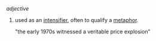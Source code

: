 _adjective_

1. used as an [intensifier](https://www.google.com/search?sca_esv=a3c0eab97ff1867a&sxsrf=ACQVn0_vZruXDdyqhKj5BbLT3qQm_6QsSg:1714285163096&q=intensifier&si=AKbGX_q4mkMHy1Nmq4yITjHYVzepk8kUxoc2AEh8USmYqe86F0ivFDL-0DMqjEyFv-IMi4xn9uWYfBHdRuqGMlxxQPgWI8HlP5ksJs6z4wQw1cgHWwBftew%3D&expnd=1&sa=X&ved=2ahUKEwisp8LxoeSFAxVckIkEHYoSCXUQyecJegQIFhAO), often to qualify a [metaphor](https://www.google.com/search?sca_esv=a3c0eab97ff1867a&sxsrf=ACQVn0_vZruXDdyqhKj5BbLT3qQm_6QsSg:1714285163096&q=metaphor&si=AKbGX_qNq0Y8zql7SxzZAf2-HTTOrO8XvEHHnL_wn7A7eab-QawsLhh6cEAh9_rEBQHEdHDDNXJjH6CJL8H6xuMDur9X61PRdKGGtly6twgWBks637UqpYQ%3D&expnd=1&sa=X&ved=2ahUKEwisp8LxoeSFAxVckIkEHYoSCXUQyecJegQIFhAP).
    
    "the early 1970s witnessed a veritable price explosion"
